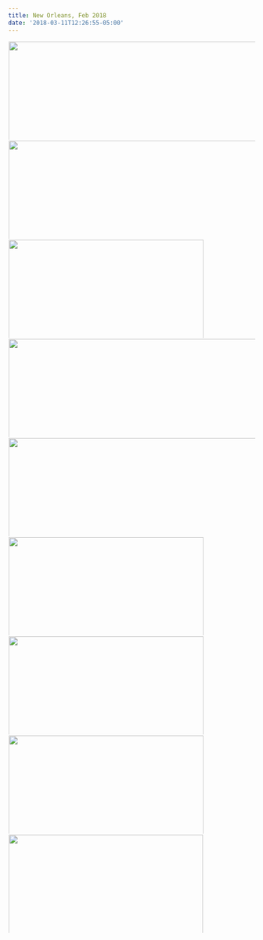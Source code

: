 ```yaml
---
title: New Orleans, Feb 2018
date: '2018-03-11T12:26:55-05:00'
---
```



<a href="http://blog.aviflax.com/uploads/2018/0b043c6df8.jpg"><img src="/posts/uploads/2018/0b043c6df8.jpg" width="600" height="579" style="display: inline-block; max-height: 200px; width: auto; padding: 1px;" class="sunlit_image" /></a><a href="http://blog.aviflax.com/uploads/2018/621170832b.jpg"><img src="/posts/uploads/2018/621170832b.jpg" width="600" height="600" style="display: inline-block; max-height: 200px; width: auto; padding: 1px;" class="sunlit_image" /></a><a href="http://blog.aviflax.com/uploads/2018/f40f543c08.jpg"><img src="/posts/uploads/2018/f40f543c08.jpg" width="600" height="398" style="display: inline-block; max-height: 200px; width: auto; padding: 1px;" class="sunlit_image" /></a><a href="http://blog.aviflax.com/uploads/2018/eb90fea39e.jpg"><img src="/posts/uploads/2018/eb90fea39e.jpg" width="600" height="600" style="display: inline-block; max-height: 200px; width: auto; padding: 1px;" class="sunlit_image" /></a><a href="http://blog.aviflax.com/uploads/2018/e855de36f7.jpg"><img src="/posts/uploads/2018/e855de36f7.jpg" width="600" height="600" style="display: inline-block; max-height: 200px; width: auto; padding: 1px;" class="sunlit_image" /></a><a href="http://blog.aviflax.com/uploads/2018/4eac6d95f2.jpg"><img src="/posts/uploads/2018/4eac6d95f2.jpg" width="600" height="398" style="display: inline-block; max-height: 200px; width: auto; padding: 1px;" class="sunlit_image" /></a><a href="http://blog.aviflax.com/uploads/2018/c8b58494b0.jpg"><img src="/posts/uploads/2018/c8b58494b0.jpg" width="600" height="398" style="display: inline-block; max-height: 200px; width: auto; padding: 1px;" class="sunlit_image" /></a><a href="http://blog.aviflax.com/uploads/2018/56ecc03d31.jpg"><img src="/posts/uploads/2018/56ecc03d31.jpg" width="600" height="398" style="display: inline-block; max-height: 200px; width: auto; padding: 1px;" class="sunlit_image" /></a><a href="http://blog.aviflax.com/uploads/2018/2c397df00d.jpg"><img src="/posts/uploads/2018/2c397df00d.jpg" width="600" height="397" style="display: inline-block; max-height: 200px; width: auto; padding: 1px;" class="sunlit_image" /></a>



